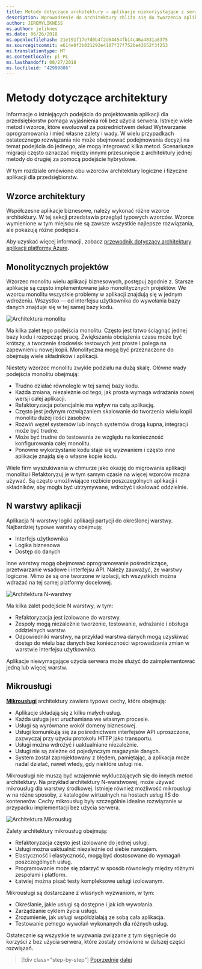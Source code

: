 ```yaml
---
title: Metody dotyczące architektury — aplikacje niekorzystające z serwera
description: Wprowadzenie do architektury zbliża się do tworzenia aplikacji opartych na chmurze przedsiębiorstwa, z architektury N-warstwowej, aby bez użycia serwera.
author: JEREMYLIKNESS
ms.author: jeliknes
ms.date: 06/26/2018
ms.openlocfilehash: 21e191f17e7d0b4f2d64454fb14c46a4831a8375
ms.sourcegitcommit: e614e0f3b031293e4107f37f752be43652f3f253
ms.translationtype: MT
ms.contentlocale: pl-PL
ms.lasthandoff: 08/27/2018
ms.locfileid: "42999886"
---
```

# <a name="architecture-approaches"></a>Metody dotyczące architektury

Informacje o istniejących podejścia do projektowania aplikacji dla przedsiębiorstw pomaga wyjaśnienia roli bez użycia serwera. Istnieje wiele metod i wzorce, które ewoluował za pośrednictwem dekad Wytwarzanie oprogramowania i mieć własne zalety i wady. W wielu przypadkach ostatecznego rozwiązania nie może obejmować podejmowania decyzji na temat podejścia do jednego, ale mogą integrować kilka metod. Scenariusze migracji często oznaczać między innymi przesunięcie z architektury jednej metody do drugiej za pomocą podejście hybrydowe.

W tym rozdziale omówiono obu wzorców architektury logiczne i fizyczne aplikacji dla przedsiębiorstw.

## <a name="architecture-patterns"></a>Wzorce architektury

Współczesne aplikacje biznesowe, należy wykonać różne wzorce architektury. W tej sekcji przedstawia przegląd typowych wzorców. Wzorce wymienione w tym miejscu nie są zawsze wszystkie najlepsze rozwiązania, ale pokazują różne podejścia.

Aby uzyskać więcej informacji, zobacz [przewodnik dotyczący architektury aplikacji platformy Azure](https://docs.microsoft.com/azure/architecture/guide/).

## <a name="monoliths"></a>Monolitycznych projektów

Wzorzec monolitu wielu aplikacji biznesowych, postępuj zgodnie z. Starsze aplikacje są często implementowane jako monolitycznych projektów. We wzorcu monolitu wszystkie problemy w aplikacji znajdują się w jednym wdrożeniu. Wszystko — od interfejsu użytkownika do wywołania bazy danych znajduje się w tej samej bazy kodu.

![Architektura monolitu](./media/monolith-architecture.png)

Ma kilka zalet tego podejścia monolitu. Często jest łatwo ściągnąć jednej bazy kodu i rozpocząć pracę. Zwiększania obciążenia czasu może być krótszy, a tworzenie środowisk testowych jest proste i polega na zapewnieniu nowej kopii. Monolityczna mogą być przeznaczone do obejmują wiele składników i aplikacji.

Niestety wzorzec monolitu zwykle podziału na dużą skalę. Główne wady podejścia monolitu obejmują:

* Trudno działać równolegle w tej samej bazy kodu.
* Każda zmiana, niezależnie od tego, jak prosta wymaga wdrażania nowej wersji całej aplikacji.
* Refaktoryzacja potencjalnie ma wpływ na całą aplikację.
* Często jest jedynym rozwiązaniem skalowanie do tworzenia wielu kopii monolitu dużej ilości zasobów.
* Rozwiń węzeł systemów lub innych systemów drogą kupna, integracji może być trudne.
* Może być trudne do testowania ze względu na konieczność konfigurowania całej monolitu.
* Ponowne wykorzystanie kodu staje się wyzwaniem i często inne aplikacje znajdą się o własne kopie kodu.

Wiele firm wyszukiwania w chmurze jako okazję do migrowania aplikacji monolitu i Refaktoryzuj je w tym samym czasie na więcej wzorców można używać. Są często umożliwiające rozbicie poszczególnych aplikacji i składników, aby mogła być utrzymywane, wdrożyć i skalować oddzielnie.

## <a name="n-layer-applications"></a>N warstwy aplikacji

Aplikacja N-warstwy logiki aplikacji partycji do określonej warstwy. Najbardziej typowe warstwy obejmują:

* Interfejs użytkownika
* Logika biznesowa
* Dostęp do danych

Inne warstwy mogą obejmować oprogramowanie pośredniczące, przetwarzanie wsadowe i interfejsu API. Należy zauważyć, że warstwy logiczne. Mimo że są one tworzone w izolacji, ich wszystkich można wdrażać na tej samej platformy docelowej.

![Architektura N-warstwy](./media/n-layer-architecture.png)

Ma kilka zalet podejście N warstwy, w tym:

* Refaktoryzacja jest izolowane do warstwy.
* Zespoły mogą niezależnie tworzenie, testowanie, wdrażanie i obsługa oddzielnych warstw.
* Odpowiedniki warstwy, na przykład warstwa danych mogą uzyskiwać dostęp do wielu baz danych bez konieczności wprowadzania zmian w warstwie interfejsu użytkownika.

Aplikacje niewymagające użycia serwera może służyć do zaimplementować jedną lub więcej warstw.

## <a name="microservices"></a>Mikrousługi

**[Mikrousługi](https://docs.microsoft.com/azure/architecture/guide/architecture-styles/microservices)**  architektury zawiera typowe cechy, które obejmują:

* Aplikacje składają się z kilku małych usług.
* Każda usługa jest uruchamiana we własnym procesie.
* Usługi są wyrównane wokół domeny biznesowej.
* Usługi komunikują się za pośrednictwem interfejsów API uproszczone, zazwyczaj przy użyciu protokołu HTTP jako transportu.
* Usługi można wdrożyć i uaktualniane niezależnie.
* Usługi nie są zależne od pojedynczym magazynie danych.
* System został zaprojektowany z błędem, pamiętając, a aplikacja może nadal działać, nawet wtedy, gdy niektóre usługi nie.

Mikrousługi nie muszą być wzajemnie wykluczających się do innych metod architektury. Na przykład architektury N-warstwowej, może używać mikrousług dla warstwy środkowej. Istnieje również możliwość mikrousługi w na różne sposoby, z katalogów wirtualnych na hostach usług IIS do kontenerów. Cechy mikrousług były szczególnie idealne rozwiązanie w przypadku implementacji bez użycia serwera.

![Architektura Mikrousług](./media/microservices-architecture.png)

Zalety architektury mikrousług obejmują:

* Refaktoryzacja często jest izolowane do jednej usługi.
* Usługi można uaktualnić niezależnie od siebie nawzajem.
* Elastyczność i elastyczność, mogą być dostosowane do wymagań poszczególnych usług.
* Programowanie może się zdarzyć w sposób równoległy między różnymi zespołami i platform.
* Łatwiej można pisać testy kompleksowe usługi izolowanym.

Mikrousługi są dostarczane z własnych wyzwaniom, w tym:

* Określanie, jakie usługi są dostępne i jak ich wywołania.
* Zarządzanie cyklem życia usługi.
* Zrozumienie, jak usługi współdziałają ze sobą cała aplikacja.
* Testowanie pełnego wywołań wykonanych dla różnych usług.

Ostatecznie są wszystkie te wyzwania związane z tym sięgnięcie do korzyści z bez użycia serwera, które zostały omówione w dalszej części rozwiązań.

>[!div class="step-by-step"]
[Poprzednie](index.md)
[dalej](architecture-deployment-approaches.md)
